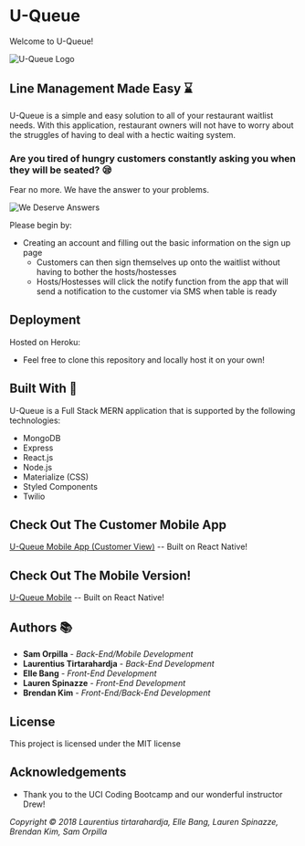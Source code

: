 # U-Queue

Welcome to U-Queue!

![U-Queue Logo](https://github.com/orpillasam/U-Queue/blob/master/client/src/assets/2x/Asset%201%402x.png)

## Line Management Made Easy :hourglass:

U-Queue is a simple and easy solution to all of your restaurant waitlist needs. With this application, restaurant owners will not have to worry about the struggles of having to deal with a hectic waiting system.

### Are you tired of hungry customers constantly asking you when they will be seated? :sleepy:

Fear no more. We have the answer to your problems.

![We Deserve Answers](https://media.giphy.com/media/l0MYrqEXDfPtrgLXG/giphy.gif)

Please begin by:

* Creating an account and filling out the basic information on the sign up page
  * Customers can then sign themselves up onto the waitlist without having to bother the hosts/hostesses
  * Hosts/Hostesses will click the notify function from the app that will send a notification to the customer via SMS when table is ready

## Deployment

Hosted on Heroku:

* Feel free to clone this repository and locally host it on your own!

## Built With :nut_and_bolt:

U-Queue is a Full Stack MERN application that is supported by the following technologies:

* MongoDB
* Express
* React.js
* Node.js
* Materialize (CSS)
* Styled Components
* Twilio

## Check Out The Customer Mobile App

[U-Queue Mobile App (Customer View)](https://github.com/orpillasam/U-Queue-Mobile) -- Built on React Native!

## Check Out The Mobile Version!

[U-Queue Mobile]() -- Built on React Native!

## Authors :books:

* **Sam Orpilla** - _Back-End/Mobile Development_
* **Laurentius Tirtarahardja** - _Back-End Development_
* **Elle Bang** - _Front-End Development_
* **Lauren Spinazze** - _Front-End Development_
* **Brendan Kim** - _Front-End/Back-End Development_

## License

This project is licensed under the MIT license

## Acknowledgements

* Thank you to the UCI Coding Bootcamp and our wonderful instructor Drew!

_Copyright &copy; 2018 Laurentius tirtarahardja, Elle Bang, Lauren Spinazze, Brendan Kim, Sam Orpilla_
